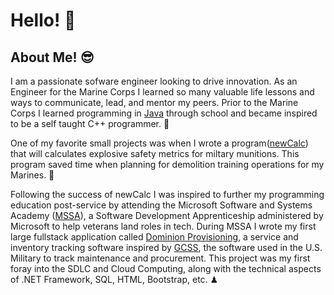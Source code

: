 # Hello! 👋

## About Me! 😎

I am a passionate sofware engineer looking to drive innovation. As an Engineer for the Marine Corps I learned so many valuable life lessons and ways to
communicate, lead, and mentor my peers. Prior to the Marine Corps I learned programming in [Java](https://github.com/EvinRWatson/Java-Archive) through school and became inspired to be a self taught C++ programmer. 💾

One of my favorite small projects was when I wrote a program([newCalc](https://github.com/EvinRWatson/newCalc)) that will calculates explosive safety metrics for miltary munitions. This program saved time when planning for demolition training operations for my Marines. 🎇

Following the success of newCalc I was inspired to further my programming education post-service by attending the Microsoft Software and Systems Academy ([MSSA](https://military.microsoft.com/programs/microsoft-software-systems-academy/)), a Software Development Apprenticeship administered by Microsoft to help veterans land roles in tech. During MSSA I wrote my first large fullstack application called [Dominion Provisioning](https://github.com/EvinRWatson/DominionProvisioning), a service and inventory tracking software inspired by [GCSS](https://en.wikipedia.org/wiki/Global_Combat_Support_System), the software used in the U.S. Military to track maintenance and procurement. This project was my first foray into the SDLC and Cloud Computing, along with the technical aspects of .NET Framework, SQL, HTML, Bootstrap, etc. ♟
